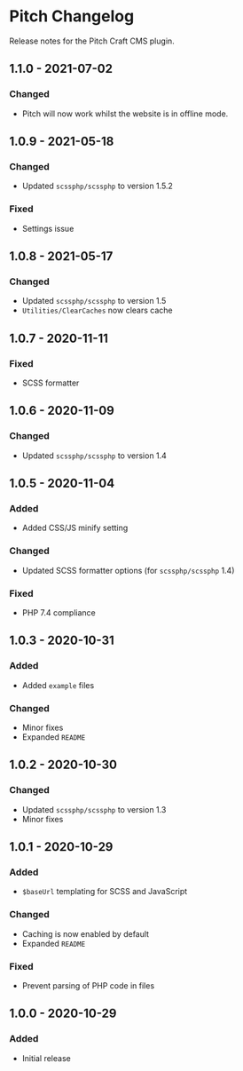 # Pitch Changelog

Release notes for the Pitch Craft CMS plugin.

## 1.1.0 - 2021-07-02
### Changed
- Pitch will now work whilst the website is in offline mode.

## 1.0.9 - 2021-05-18
### Changed
- Updated `scssphp/scssphp` to version 1.5.2
### Fixed
- Settings issue

## 1.0.8 - 2021-05-17
### Changed
- Updated `scssphp/scssphp` to version 1.5
- `Utilities/ClearCaches` now clears cache

## 1.0.7 - 2020-11-11
### Fixed
- SCSS formatter

## 1.0.6 - 2020-11-09
### Changed
- Updated `scssphp/scssphp` to version 1.4

## 1.0.5 - 2020-11-04
### Added
- Added CSS/JS minify setting
### Changed
- Updated SCSS formatter options (for `scssphp/scssphp` 1.4)
### Fixed
- PHP 7.4 compliance

## 1.0.3 - 2020-10-31
### Added
- Added `example` files
### Changed
- Minor fixes
- Expanded `README`

## 1.0.2 - 2020-10-30
### Changed
- Updated `scssphp/scssphp` to version 1.3
- Minor fixes

## 1.0.1 - 2020-10-29
### Added
- `$baseUrl` templating for SCSS and JavaScript
### Changed
- Caching is now enabled by default
- Expanded `README`
### Fixed
- Prevent parsing of PHP code in files

## 1.0.0 - 2020-10-29
### Added
- Initial release